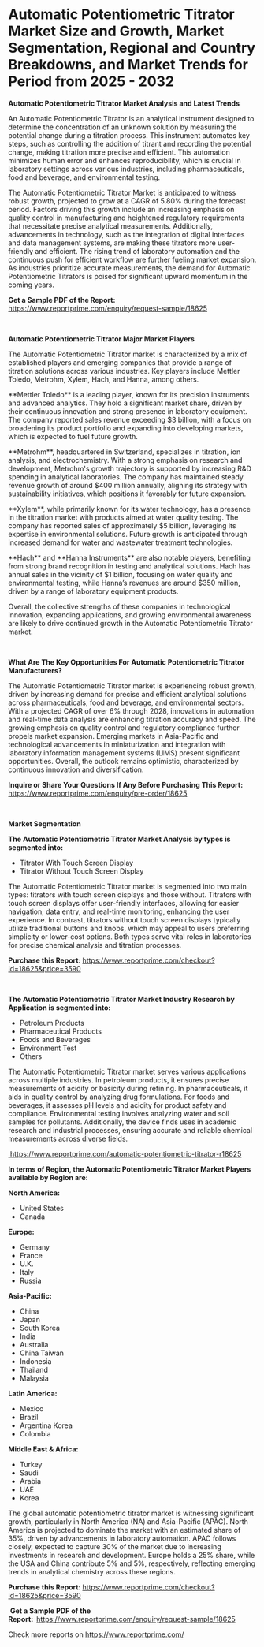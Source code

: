 <p><h1>Automatic Potentiometric Titrator Market Size and Growth, Market Segmentation, Regional and Country Breakdowns, and Market Trends for Period from 2025 -  2032</h1></p><p><strong>Automatic Potentiometric Titrator Market Analysis and Latest Trends</strong></p>
<p><p>An Automatic Potentiometric Titrator is an analytical instrument designed to determine the concentration of an unknown solution by measuring the potential change during a titration process. This instrument automates key steps, such as controlling the addition of titrant and recording the potential change, making titration more precise and efficient. This automation minimizes human error and enhances reproducibility, which is crucial in laboratory settings across various industries, including pharmaceuticals, food and beverage, and environmental testing.</p><p>The Automatic Potentiometric Titrator Market is anticipated to witness robust growth, projected to grow at a CAGR of 5.80% during the forecast period. Factors driving this growth include an increasing emphasis on quality control in manufacturing and heightened regulatory requirements that necessitate precise analytical measurements. Additionally, advancements in technology, such as the integration of digital interfaces and data management systems, are making these titrators more user-friendly and efficient. The rising trend of laboratory automation and the continuous push for efficient workflow are further fueling market expansion. As industries prioritize accurate measurements, the demand for Automatic Potentiometric Titrators is poised for significant upward momentum in the coming years.</p></p>
<p><strong>Get a Sample PDF of the Report:&nbsp;</strong> <a href="https://www.reportprime.com/enquiry/request-sample/18625?utm_campaign=3257&utm_medium=2&utm_source=Github&utm_content=ia&utm_term=19032025&utm_id=automatic-potentiometric-titrator">https://www.reportprime.com/enquiry/request-sample/18625</a></p>
<p>&nbsp;</p>
<p><strong>Automatic Potentiometric Titrator Major Market Players</strong></p>
<p><p>The Automatic Potentiometric Titrator market is characterized by a mix of established players and emerging companies that provide a range of titration solutions across various industries. Key players include Mettler Toledo, Metrohm, Xylem, Hach, and Hanna, among others.</p><p>**Mettler Toledo** is a leading player, known for its precision instruments and advanced analytics. They hold a significant market share, driven by their continuous innovation and strong presence in laboratory equipment. The company reported sales revenue exceeding $3 billion, with a focus on broadening its product portfolio and expanding into developing markets, which is expected to fuel future growth.</p><p>**Metrohm**, headquartered in Switzerland, specializes in titration, ion analysis, and electrochemistry. With a strong emphasis on research and development, Metrohm's growth trajectory is supported by increasing R&D spending in analytical laboratories. The company has maintained steady revenue growth of around $400 million annually, aligning its strategy with sustainability initiatives, which positions it favorably for future expansion.</p><p>**Xylem**, while primarily known for its water technology, has a presence in the titration market with products aimed at water quality testing. The company has reported sales of approximately $5 billion, leveraging its expertise in environmental solutions. Future growth is anticipated through increased demand for water and wastewater treatment technologies.</p><p>**Hach** and **Hanna Instruments** are also notable players, benefiting from strong brand recognition in testing and analytical solutions. Hach has annual sales in the vicinity of $1 billion, focusing on water quality and environmental testing, while Hanna’s revenues are around $350 million, driven by a range of laboratory equipment products.</p><p>Overall, the collective strengths of these companies in technological innovation, expanding applications, and growing environmental awareness are likely to drive continued growth in the Automatic Potentiometric Titrator market.</p></p>
<p>&nbsp;</p>
<p><strong>What Are The Key Opportunities For Automatic Potentiometric Titrator Manufacturers?</strong></p>
<p><p>The Automatic Potentiometric Titrator market is experiencing robust growth, driven by increasing demand for precise and efficient analytical solutions across pharmaceuticals, food and beverage, and environmental sectors. With a projected CAGR of over 6% through 2028, innovations in automation and real-time data analysis are enhancing titration accuracy and speed. The growing emphasis on quality control and regulatory compliance further propels market expansion. Emerging markets in Asia-Pacific and technological advancements in miniaturization and integration with laboratory information management systems (LIMS) present significant opportunities. Overall, the outlook remains optimistic, characterized by continuous innovation and diversification.</p></p>
<p><strong>Inquire or Share Your Questions If Any Before Purchasing This Report:</strong> <a href="https://www.reportprime.com/enquiry/pre-order/18625?utm_campaign=3257&utm_medium=2&utm_source=Github&utm_content=ia&utm_term=19032025&utm_id=automatic-potentiometric-titrator">https://www.reportprime.com/enquiry/pre-order/18625</a></p>
<p>&nbsp;</p>
<p><strong>Market Segmentation</strong></p>
<p><strong>The Automatic Potentiometric Titrator Market Analysis by types is segmented into:</strong></p>
<p><ul><li>Titrator With Touch Screen Display</li><li>Titrator Without Touch Screen Display</li></ul></p>
<p><p>The Automatic Potentiometric Titrator market is segmented into two main types: titrators with touch screen displays and those without. Titrators with touch screen displays offer user-friendly interfaces, allowing for easier navigation, data entry, and real-time monitoring, enhancing the user experience. In contrast, titrators without touch screen displays typically utilize traditional buttons and knobs, which may appeal to users preferring simplicity or lower-cost options. Both types serve vital roles in laboratories for precise chemical analysis and titration processes.</p></p>
<p><strong>Purchase this Report:&nbsp;</strong><a href="https://www.reportprime.com/checkout?id=18625&price=3590&utm_campaign=3257&utm_medium=2&utm_source=Github&utm_content=ia&utm_term=19032025&utm_id=automatic-potentiometric-titrator">https://www.reportprime.com/checkout?id=18625&price=3590</a></p>
<p>&nbsp;</p>
<p><strong>The Automatic Potentiometric Titrator Market Industry Research by Application is segmented into:</strong></p>
<p><ul><li>Petroleum Products</li><li>Pharmaceutical Products</li><li>Foods and Beverages</li><li>Environment Test</li><li>Others</li></ul></p>
<p><p>The Automatic Potentiometric Titrator market serves various applications across multiple industries. In petroleum products, it ensures precise measurements of acidity or basicity during refining. In pharmaceuticals, it aids in quality control by analyzing drug formulations. For foods and beverages, it assesses pH levels and acidity for product safety and compliance. Environmental testing involves analyzing water and soil samples for pollutants. Additionally, the device finds uses in academic research and industrial processes, ensuring accurate and reliable chemical measurements across diverse fields.</p></p>
<p><a href="https://www.reportprime.com/automatic-potentiometric-titrator-r18625?utm_campaign=3257&utm_medium=2&utm_source=Github&utm_content=ia&utm_term=19032025&utm_id=automatic-potentiometric-titrator">&nbsp;https://www.reportprime.com/automatic-potentiometric-titrator-r18625</a></p>
<p><strong>In terms of Region, the Automatic Potentiometric Titrator Market Players available by Region are:</strong></p>
<p>
    <p> <strong> North America: </strong>
        <ul>
            <li>United States</li>
            <li>Canada</li>
        </ul>
        </p> 
    <p> <strong> Europe: </strong>
        <ul>
            <li>Germany</li>
            <li>France</li>
            <li>U.K.</li>
            <li>Italy</li>
            <li>Russia</li>
        </ul>
        </p> 
    <p> <strong> Asia-Pacific: </strong>
        <ul>
            <li>China</li>
            <li>Japan</li>
            <li>South Korea</li>
            <li>India</li>
            <li>Australia</li>
            <li>China Taiwan</li>
            <li>Indonesia</li>
            <li>Thailand</li>
            <li>Malaysia</li>
        </ul>
        </p> 
    <p> <strong> Latin America: </strong>
        <ul>
            <li>Mexico</li>
            <li>Brazil</li>
            <li>Argentina Korea</li>
            <li>Colombia</li>
        </ul>
        </p> 
    <p> <strong> Middle East & Africa: </strong>
        <ul>
            <li>Turkey</li>
            <li>Saudi</li>
            <li>Arabia</li>
            <li>UAE</li>
            <li>Korea</li>
        </ul>
    </p>
    </p>
<p><p>The global automatic potentiometric titrator market is witnessing significant growth, particularly in North America (NA) and Asia-Pacific (APAC). North America is projected to dominate the market with an estimated share of 35%, driven by advancements in laboratory automation. APAC follows closely, expected to capture 30% of the market due to increasing investments in research and development. Europe holds a 25% share, while the USA and China contribute 5% and 5%, respectively, reflecting emerging trends in analytical chemistry across these regions.</p></p>
<p><strong>Purchase this Report: </strong><a href="https://www.reportprime.com/checkout?id=18625&price=3590&utm_campaign=3257&utm_medium=2&utm_source=Github&utm_content=ia&utm_term=19032025&utm_id=automatic-potentiometric-titrator">https://www.reportprime.com/checkout?id=18625&price=3590</a></p>
<p>&nbsp;<strong>Get a Sample PDF of the Report:&nbsp;&nbsp;</strong><a href="https://www.reportprime.com/enquiry/request-sample/18625?utm_campaign=3257&utm_medium=2&utm_source=Github&utm_content=ia&utm_term=19032025&utm_id=automatic-potentiometric-titrator">https://www.reportprime.com/enquiry/request-sample/18625</a></p>
<p><strong></strong></p>
<p>Check more reports on <a href="https://www.reportprime.com/?utm_campaign=3257&utm_medium=2&utm_source=Github&utm_content=ia&utm_term=19032025&utm_id=automatic-potentiometric-titrator">https://www.reportprime.com/</a></p>
